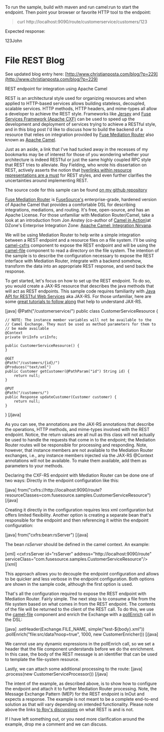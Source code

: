 To run the sample, build with maven and run camel:run to start the endpoint.
Then point your browser or favorite HTTP tool to the endpoint:

> curl http://localhost:9090/route/customerservice/customers/123

Expected response:
<?xml version="1.0" encoding="UTF-8" standalone="yes"?><Customer><id>123</id><name>John</name></Customer>


File REST Blog
===============
See updated blog entry here: [http://www.christianposta.com/blog/?p=229](http://www.christianposta.com/blog/?p=229)

REST endpoint for integration using Apache Camel

REST is an architectural style used for organizing resources and when applied to HTTP-based services allows building stateless, decoupled, scalable services. HTTP methods, HTTP headers, and mime-types all allow a developer to achieve the REST style. Frameworks like [Jersey][5] and [Fuse Services Framework (Apache CXF)][6] can be used to speed up the development and deployment of services trying to achieve a RESTful style, and in this blog post I'd like to discuss how to build the backend of a resource that relies on integration provided by [Fuse Mediation Router][1] also known as [Apache Camel][2].

Just as an aside, a link that I've had tucked away in the recesses of my bookmarks may be of interest for those of you wondering whether your architecture is indeed RESTful or just the same highly coupled RPC style that REST tries to alleviate. Roy Fielding, who wrote his dissertation on REST, actively asserts the notion that [hyerlinks within resource representations are a must][3] for REST styles, and even further clarifies the uncertainties around implementing REST.

The source code for this sample can be found [on my github repository][4]

[Fuse Mediation Router][1] is [FuseSource's][7] enterprise-grade, hardened version of Apache Camel that provides a comfortable DSL for describing integrations, mediations, and routing. It's free, open-source, and has an Apache License. For those unfamiliar with Mediation Router/Camel, take a look at an introduction from Jon Anstey (co-author of [Camel in Action][8])at DZone's Enterprise Integration Zone: [Apache Camel: Integration Nirvana][7].

We will be using Mediation Router to help write a simple integration between a REST endpoint and a resource files on a file system. I'll be using [camel-cxfrs][11] component to expose the REST endpoint and will be using the [camel-file][12] component to read a directory on the file system. The intention of the sample is to describe the configuration necessary to expose the REST interface with Mediation Router, integrate with a backend somehow, transform the data into an appropriate REST response, and send back the response.

To get started, let's focus on how to set up the REST endpoint. To do so, you would create a JAX-RS resource that describes the java methods that will act as REST endpoints. This sample code requires familiarity with [Java API for RESTful Web Services][9] aka JAX-RS. For those unfamiliar, here are some [great tutorials to follow along][10] that help to understand JAX-RS.

[java]
@Path("/customerservice/")
public class CustomerServiceResource {

    // NOTE: The instance member variables will not be available to the
    // Camel Exchange. They must be used as method parameters for them to
    // be made available
    @Context
    private UriInfo uriInfo;

    public CustomerServiceResource() {
    }

    @GET
    @Path("/customers/{id}/")
    @Produces("text/xml")
    public Customer getCustomer(@PathParam("id") String id) {
        return null;
    }

    @PUT
    @Path("/customers/")
    public Response updateCustomer(Customer customer) {
        return null;
    }
}
[/java]

As you can see, the annotations are the JAX-RS annotations that describe the operations, HTTP methods, and mime-types involved with the REST endpoint. Notice, the return values are all null as this class will not actually be used to handle the requests that come in to the endpoint; the Mediation Router routes will be responsible for processing and responding. Note, however, that instance members are not available to the Mediation Router exchanges, i.e., any instance members injected via the JAX-RS @Context annotations will not be available. To make them available, add them as parameters to your methods.

Declaring the CXF-RS endpoint with Mediation Router can be done one of two ways: Directly in the endpoint configuration like this:

[java]
from("cxfrs://http://localhost:9090/route?resourceClasses=com.fusesource.samples.CustomerServiceResource")
[/java]


Creating it directly in the configuration requires less xml configuration but offers limited flexibility. Another option is creating a separate bean that's responsible for the endpoint and then referencing it within the endpoint configuration:

[java]
from("cxfrs:bean:rsServer")
[/java]

The bean *rsServer* should be defined in the camel context. An example:

[xml]
<cxf:rsServer id="rsServer" address="http://localhost:9090/route"
              serviceClass="com.fusesource.samples.CustomerServiceResource"/>
[/xml]

This approach allows you to decouple the endpoint configuration and allows to be quicker and less verbose in the endpoint configuration. Both options are shown in the sample code, although the first option is used.

That's all the configuration required to expose the REST endpoint with Mediation Router. Fairly simple. The next step is to consume a file from the file system based on what comes in from the REST endpoint. The contents of the file will be returned to the client of the REST call. To do this, we use the [camel-file][12] component and enrich the Exchange with a [pollEnrich][13] call in the DSL:

[java]
.setHeader(Exchange.FILE_NAME, simple("test-${body}.xml"))
.pollEnrich("file:src/data?noop=true", 1000, new CustomerEnricher())
[/java]

We cannot use any dynamic expressions in the pollEnrich call, so we set a header that the file component understands before we do the enrichment. In this case, the body of the REST message is an identifier that can be used to template the file-system resource.

Lastly, we can attach some additional processing to the route:
[java]
.process(new CustomerServiceProcessor())
[/java]

The intent of the example, as described above, is to show how to configure the endpoint and attach it to further Mediation Router processing. Note, the Message Exchange Pattern (MEP) for the REST endpoint is InOut and expects a response. The example is not meant to be a complete end-to-end solution as that will vary depending on intended functionality. Please note above the links [to Roy's discussions][3] on what REST is and is not.

If I have left something out, or you need more clarification around the example, drop me a comment and we can discuss.

[1]: http://fusesource.com/products/enterprise-camel/
[2]: http://camel.apache.org/
[3]: http://roy.gbiv.com/untangled/2008/rest-apis-must-be-hypertext-driven
[4]: https://github.com/christian-posta/file-rest-blog
[5]: http://jersey.java.net/
[6]: http://fusesource.com/products/enterprise-cxf/
[7]: http://architects.dzone.com/articles/apache-camel-integration
[8]: http://www.amazon.com/gp/product/1935182366/ref=as_li_ss_tl?ie=UTF8&tag=christianc0aa-20&linkCode=as2&camp=1789&creative=390957&creativeASIN=1935182366
[9]: http://jcp.org/en/jsr/detail?id=311
[10]: http://www.mkyong.com/tutorials/jax-rs-tutorials/
[11]: http://fusesource.com/docs/router/2.8/component_ref/_IDU_CXFRS.html
[12]: http://fusesource.com/docs/router/2.8/component_ref/_IDU_File2.html
[13]: http://fusesource.com/docs/router/2.8/apidoc/org/apache/camel/model/ProcessorDefinition.html#pollEnrich(java.lang.String)
